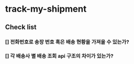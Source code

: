 # track-my-shipment

## Check list
### [] 전화번호로 송장 번호 혹은 배송 현황을 가져올 수 있는가?
### [] 각 배송사 별 배송 조회 api 구조의 차이가 있는가?
